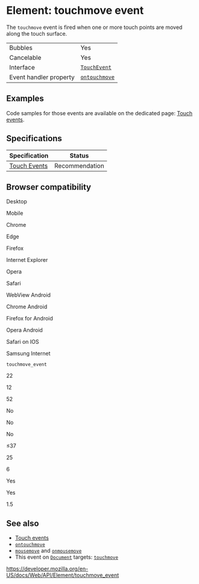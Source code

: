 Element: touchmove event
========================

The `touchmove` event is fired when one or more touch points are moved along the touch surface.

<table><tbody><tr class="odd"><td>Bubbles</td><td>Yes</td></tr><tr class="even"><td>Cancelable</td><td>Yes</td></tr><tr class="odd"><td>Interface</td><td><a href="../touchevent"><code>TouchEvent</code></a></td></tr><tr class="even"><td>Event handler property</td><td><a href="../globaleventhandlers/ontouchmove"><code>ontouchmove</code></a></td></tr></tbody></table>

Examples
--------

Code samples for those events are available on the dedicated page: [Touch events](../touch_events).

Specifications
--------------

<table><thead><tr class="header"><th>Specification</th><th>Status</th></tr></thead><tbody><tr class="odd"><td><a href="https://www.w3.org/TR/touch-events/#event-touchmove">Touch Events</a></td><td><span class="spec-rec">Recommendation</span></td></tr></tbody></table>

Browser compatibility
---------------------

Desktop

Mobile

Chrome

Edge

Firefox

Internet Explorer

Opera

Safari

WebView Android

Chrome Android

Firefox for Android

Opera Android

Safari on IOS

Samsung Internet

`touchmove_event`

22

12

52

No

No

No

≤37

25

6

Yes

Yes

1.5

See also
--------

-   [Touch events](../touch_events)
-   [`ontouchmove`](../globaleventhandlers/ontouchmove)
-   [`mousemove`](mousemove_event) and [`onmousemove`](../globaleventhandlers/onmousemove)
-   This event on [`Document`](../document) targets: [`touchmove`](../document/touchmove_event)

<a href="https://developer.mozilla.org/en-US/docs/Web/API/Element/touchmove_event" class="_attribution-link">https://developer.mozilla.org/en-US/docs/Web/API/Element/touchmove_event</a>
